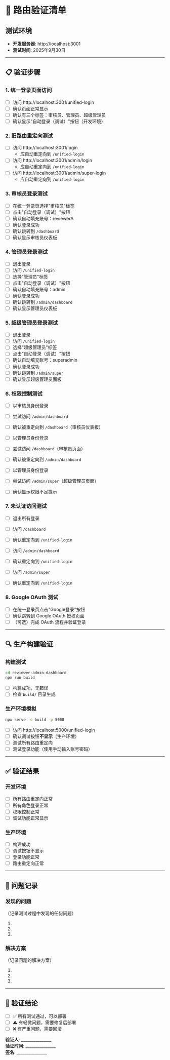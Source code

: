 # 🧪 路由验证清单

## 测试环境
- **开发服务器**: http://localhost:3001
- **测试时间**: 2025年9月30日

---

## 📋 验证步骤

### 1. 统一登录页面访问
- [ ] 访问 http://localhost:3001/unified-login
- [ ] 确认页面正常显示
- [ ] 确认有三个标签：审核员、管理员、超级管理员
- [ ] 确认显示"自动登录（调试）"按钮（开发环境）

### 2. 旧路由重定向测试
- [ ] 访问 http://localhost:3001/login
  - 应自动重定向到 `/unified-login`
- [ ] 访问 http://localhost:3001/admin/login
  - 应自动重定向到 `/unified-login`
- [ ] 访问 http://localhost:3001/admin/super-login
  - 应自动重定向到 `/unified-login`

### 3. 审核员登录测试
- [ ] 在统一登录页选择"审核员"标签
- [ ] 点击"自动登录（调试）"按钮
- [ ] 确认自动填充账号：reviewerA
- [ ] 确认登录成功
- [ ] 确认跳转到 `/dashboard`
- [ ] 确认显示审核员仪表板

### 4. 管理员登录测试
- [ ] 退出登录
- [ ] 访问 `/unified-login`
- [ ] 选择"管理员"标签
- [ ] 点击"自动登录（调试）"按钮
- [ ] 确认自动填充账号：admin
- [ ] 确认登录成功
- [ ] 确认跳转到 `/admin/dashboard`
- [ ] 确认显示管理员仪表板

### 5. 超级管理员登录测试
- [ ] 退出登录
- [ ] 访问 `/unified-login`
- [ ] 选择"超级管理员"标签
- [ ] 点击"自动登录（调试）"按钮
- [ ] 确认自动填充账号：superadmin
- [ ] 确认登录成功
- [ ] 确认跳转到 `/admin/super`
- [ ] 确认显示超级管理员面板

### 6. 权限控制测试
- [ ] 以审核员身份登录
- [ ] 尝试访问 `/admin/dashboard`
- [ ] 确认被重定向到 `/dashboard`（审核员仪表板）

- [ ] 以管理员身份登录
- [ ] 尝试访问 `/dashboard`（审核员页面）
- [ ] 确认被重定向到 `/admin/dashboard`

- [ ] 以管理员身份登录
- [ ] 尝试访问 `/admin/super`（超级管理员页面）
- [ ] 确认显示权限不足提示

### 7. 未认证访问测试
- [ ] 退出所有登录
- [ ] 访问 `/dashboard`
- [ ] 确认重定向到 `/unified-login`

- [ ] 访问 `/admin/dashboard`
- [ ] 确认重定向到 `/unified-login`

- [ ] 访问 `/admin/super`
- [ ] 确认重定向到 `/unified-login`

### 8. Google OAuth 测试
- [ ] 在统一登录页点击"Google登录"按钮
- [ ] 确认跳转到 Google OAuth 授权页面
- [ ] （可选）完成 OAuth 流程并验证登录

---

## 🔍 生产构建验证

### 构建测试
```bash
cd reviewer-admin-dashboard
npm run build
```

- [ ] 构建成功，无错误
- [ ] 检查 `build/` 目录生成

### 生产环境模拟
```bash
npx serve -s build -p 5000
```

- [ ] 访问 http://localhost:5000/unified-login
- [ ] 确认调试按钮**不显示**（生产环境）
- [ ] 测试所有路由重定向
- [ ] 测试登录功能（使用手动输入账号密码）

---

## ✅ 验证结果

### 开发环境
- [ ] 所有路由重定向正常
- [ ] 所有角色登录正常
- [ ] 权限控制正常
- [ ] 调试功能正常显示

### 生产环境
- [ ] 构建成功
- [ ] 调试按钮不显示
- [ ] 登录功能正常
- [ ] 路由重定向正常

---

## 📝 问题记录

### 发现的问题
（记录测试过程中发现的任何问题）

1. 

2. 

3. 

### 解决方案
（记录问题的解决方案）

1. 

2. 

3. 

---

## 🎯 验证结论

- [ ] ✅ 所有测试通过，可以部署
- [ ] ⚠️ 有轻微问题，需要修复后部署
- [ ] ❌ 有严重问题，需要回滚

**验证人**: _______________  
**验证时间**: _______________  
**签名**: _______________

